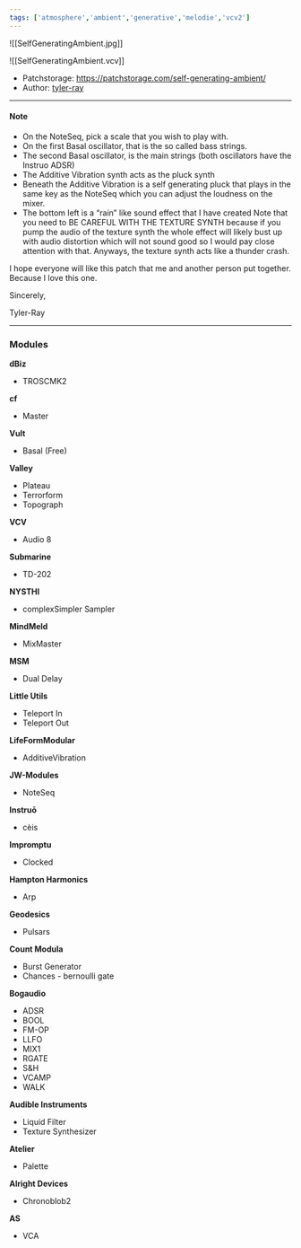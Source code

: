 ```yaml
---
tags: ['atmosphere','ambient','generative','melodie','vcv2']  
---
```


![[SelfGeneratingAmbient.jpg]]

![[SelfGeneratingAmbient.vcv]]

- Patchstorage: https://patchstorage.com/self-generating-ambient/
- Author: [tyler-ray](https://patchstorage.com/author/tyler-ray/ "Posts by tyler-ray")

---

#### Note

- On the NoteSeq, pick a scale that you wish to play with.
- On the first Basal oscillator, that is the so called bass strings.
- The second Basal oscillator, is the main strings (both oscillators have the Instruo ADSR)
- The Additive Vibration synth acts as the pluck synth
- Beneath the Additive Vibration is a self generating pluck that plays in the same key as the NoteSeq which you can adjust the loudness on the mixer.
- The bottom left is a “rain” like sound effect that I have created Note that you need to BE CAREFUL WITH THE TEXTURE SYNTH because if you pump the audio of the texture synth the whole effect will likely bust up with audio distortion which will not sound good so I would pay close attention with that. Anyways, the texture synth acts like a thunder crash.

I hope everyone will like this patch that me and another person put together. Because I love this one.

Sincerely,

Tyler-Ray

---

### Modules
**dBiz**
- TROSCMK2

**cf**
- Master

**Vult**
- Basal (Free)

**Valley**
- Plateau
- Terrorform
- Topograph

**VCV**
- Audio 8

**Submarine**
- TD-202

**NYSTHI**
- complexSimpler Sampler

**MindMeld**
- MixMaster

**MSM**
- Dual Delay

**Little Utils**
- Teleport In
- Teleport Out

**LifeFormModular**
- AdditiveVibration

**JW-Modules**
- NoteSeq

**Instruō**
- cèis

**Impromptu**
- Clocked

**Hampton Harmonics**
- Arp

**Geodesics**
- Pulsars

**Count Modula**
- Burst Generator
- Chances - bernoulli gate

**Bogaudio**
- ADSR
- BOOL
- FM-OP
- LLFO
- MIX1
- RGATE
- S&H
- VCAMP
- WALK

**Audible Instruments**
- Liquid Filter
- Texture Synthesizer

**Atelier**
- Palette

**Alright Devices**
- Chronoblob2

**AS**
- VCA